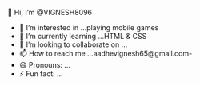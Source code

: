 👋 Hi, I’m @VIGNESH8096
- 👀 I’m interested in ...playing mobile games
- 🌱 I’m currently learning ...HTML & CSS 
- 💞️ I’m looking to collaborate on ...
- 📫 How to reach me ...aadhevignesh65@gmail.com- 
- 😄 Pronouns: ...
- ⚡ Fun fact: ...

<!---
VIGNESH8096/VIGNESH8096 is a ✨ special ✨ repository because its `README.md` (this file) appears on your GitHub profile.
You can click the Preview link to take a look at your changes.
--->
